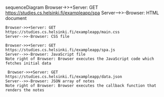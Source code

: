sequenceDiagram
    Browser->>+Server: GET https://studies.cs.helsinki.fi/exampleapp/spa
    Server-->>-Browser: HTML document

    Browser->>+Server: GET https://studies.cs.helsinki.fi/exampleapp/main.css
    Server-->>-Browser: CSS file

    Browser->>+Server: GET https://studies.cs.helsinki.fi/exampleapp/spa.js
    Server-->>-Browser: JavaScript file
    Note right of Browser: Browser executes the JavaScript code which fetches initial data
    
     Browser->>+Server: GET https://studies.cs.helsinki.fi/exampleapp/data.json
    Server-->>-Browser: JSON array of notes
    Note right of Browser: Browser executes the callback function that renders the notes


